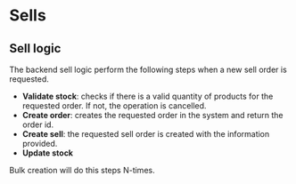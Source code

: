 # Sells

## Sell logic

The backend sell logic perform the following steps when a new sell order is requested.

- **Validate stock**: checks if there is a valid quantity of products for the requested order. If not, the operation is cancelled.
- **Create order**: creates the requested order in the system and return the order id.
- **Create sell**: the requested sell order is created with the information provided.
- **Update stock**

Bulk creation will do this steps N-times.
